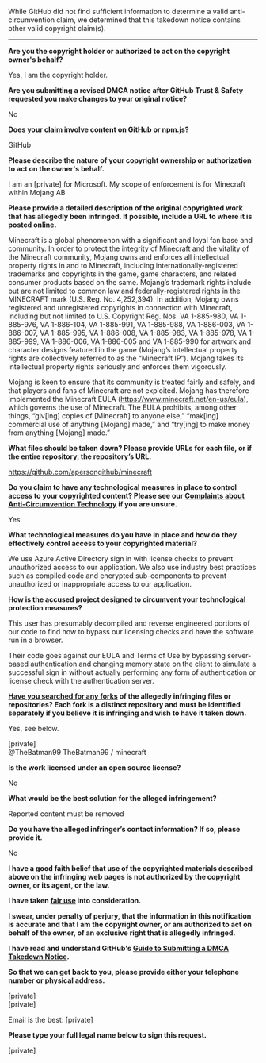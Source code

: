 While GitHub did not find sufficient information to determine a valid anti-circumvention claim, we determined that this takedown notice contains other valid copyright claim(s).

---

**Are you the copyright holder or authorized to act on the copyright owner's behalf?**

Yes, I am the copyright holder.

**Are you submitting a revised DMCA notice after GitHub Trust & Safety requested you make changes to your original notice?**

No

**Does your claim involve content on GitHub or npm.js?**

GitHub

**Please describe the nature of your copyright ownership or authorization to act on the owner's behalf.**

I am an [private] for Microsoft. My scope of enforcement is for Minecraft within Mojang AB

**Please provide a detailed description of the original copyrighted work that has allegedly been infringed. If possible, include a URL to where it is posted online.**

Minecraft is a global phenomenon with a significant and loyal fan base and community. In order to protect the integrity of Minecraft and the vitality of the Minecraft community, Mojang owns and enforces all intellectual property rights in and to Minecraft, including internationally-registered trademarks and copyrights in the game, game characters, and related consumer products based on the same. Mojang’s trademark rights include but are not limited to common law and federally-registered rights in the MINECRAFT mark (U.S. Reg. No. 4,252,394). In addition, Mojang owns registered and unregistered copyrights in connection with Minecraft, including but not limited to U.S. Copyright Reg. Nos. VA 1-885-980, VA 1-885-976, VA 1-886-104, VA 1-885-991, VA 1-885-988, VA 1-886-003, VA 1-886-007, VA 1-885-995, VA 1-886-008, VA 1-885-983, VA 1-885-978, VA 1-885-999, VA 1-886-006, VA 1-886-005 and VA 1-885-990 for artwork and character designs featured in the game (Mojang’s intellectual property rights are collectively referred to as the “Minecraft IP”). Mojang takes its intellectual property rights seriously and enforces them vigorously.

Mojang is keen to ensure that its community is treated fairly and safely, and that players and fans of Minecraft are not exploited. Mojang has therefore implemented the Minecraft EULA (https://www.minecraft.net/en-us/eula), which governs the use of Minecraft. The EULA prohibits, among other things, “giv[ing] copies of [Minecraft] to anyone else,” “mak[ing] commercial use of anything [Mojang] made,” and “try[ing] to make money from anything [Mojang] made.”

**What files should be taken down? Please provide URLs for each file, or if the entire repository, the repository’s URL.**

https://github.com/apersongithub/minecraft

**Do you claim to have any technological measures in place to control access to your copyrighted content? Please see our <a href="https://docs.github.com/articles/guide-to-submitting-a-dmca-takedown-notice#complaints-about-anti-circumvention-technology">Complaints about Anti-Circumvention Technology</a> if you are unsure.**

Yes

**What technological measures do you have in place and how do they effectively control access to your copyrighted material?**

We use Azure Active Directory sign in with license checks to prevent unauthorized access to our application. We also use industry best practices such as compiled code and encrypted sub-components to prevent unauthorized or inappropriate access to our application.

**How is the accused project designed to circumvent your technological protection measures?**

This user has presumably decompiled and reverse engineered portions of our code to find how to bypass our licensing checks and have the software run in a browser.

Their code goes against our EULA and Terms of Use by bypassing server-based authentication and changing memory state on the client to simulate a successful sign in without actually performing any form of authentication or license check with the authentication server.

**<a href="https://docs.github.com/articles/dmca-takedown-policy#b-what-about-forks-or-whats-a-fork">Have you searched for any forks</a> of the allegedly infringing files or repositories? Each fork is a distinct repository and must be identified separately if you believe it is infringing and wish to have it taken down.**

Yes, see below.

[private]  
@TheBatman99 TheBatman99 / minecraft

**Is the work licensed under an open source license?**

No

**What would be the best solution for the alleged infringement?**

Reported content must be removed

**Do you have the alleged infringer’s contact information? If so, please provide it.**

No

**I have a good faith belief that use of the copyrighted materials described above on the infringing web pages is not authorized by the copyright owner, or its agent, or the law.**

**I have taken <a href="https://www.lumendatabase.org/topics/22">fair use</a> into consideration.**

**I swear, under penalty of perjury, that the information in this notification is accurate and that I am the copyright owner, or am authorized to act on behalf of the owner, of an exclusive right that is allegedly infringed.**

**I have read and understand GitHub's <a href="https://docs.github.com/articles/guide-to-submitting-a-dmca-takedown-notice/">Guide to Submitting a DMCA Takedown Notice</a>.**

**So that we can get back to you, please provide either your telephone number or physical address.**

[private]  
[private]  

Email is the best: [private]  

**Please type your full legal name below to sign this request.**

[private]
